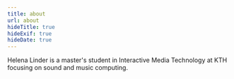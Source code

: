 ```yaml
---
title: about
url: about
hideTitle: true
hideExif: true
hideDate: true
---
```


Helena Linder is a master's student in Interactive Media Technology at KTH focusing on sound and music computing. 